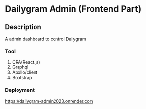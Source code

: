# Dailygram Admin (Frontend Part)

## Description
A admin dashboard to control Dailygram

### Tool 
1. CRA(React.js)
2. Graphql
3. Apollo/client
4. Bootstrap

### Deployment
https://dailygram-admin2023.onrender.com
